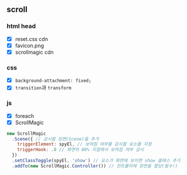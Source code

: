 ## scroll

### html head
- [X] reset.css cdn
- [X] favicon.png
- [X] scrollmagic cdn

### css
- [X] `background-attachment: fixed;`
- [X] `transition`과 `transform`

### js
- [X] foreach
- [X] ScrollMagic

```javascript
new ScrollMagic
  .Scene({ // 감시할 장면(Scene)을 추가
    triggerElement: spyEl, // 보여짐 여부를 감시할 요소를 지정
    triggerHook: .8 // 화면의 80% 지점에서 보여짐 여부 감시
  })
  .setClassToggle(spyEl, 'show') // 요소가 화면에 보이면 show 클래스 추가
  .addTo(new ScrollMagic.Controller()) // 컨트롤러에 장면을 할당(필수!)
```


